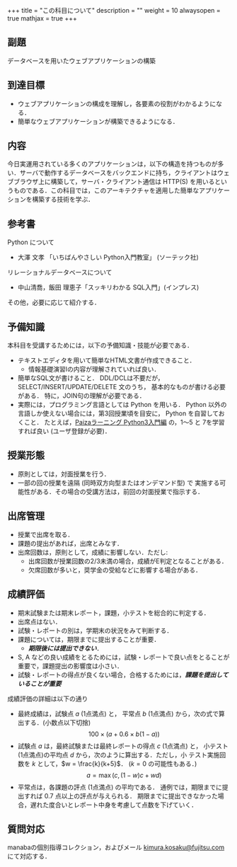 +++
title = "この科目について"
description = ""
weight = 10
alwaysopen = true
mathjax = true
+++

## 副題

データベースを用いたウェブアプリケーションの構築

## 到達目標

* ウェブアプリケーションの構成を理解し，各要素の役割がわかるようになる．
* 簡単なウェブアプリケーションが構築できるようになる．

## 内容

今日実運用されている多くのアプリケーションは，以下の構造を持つものが多い．サーバで動作するデータベースをバックエンドに持ち，クライアントはウェブブラウザ上に構築して，サーバ・クライアント通信は HTTP(S) を用いるというものである．この科目では，このアーキテクチャを適用した簡単なアプリケーションを構築する技術を学ぶ．

## 参考書

Python について

* 大澤 文孝 「いちばんやさしい Python入門教室」 (ソーテック社)

リレーショナルデータベースについて

* 中山清喬，飯田 理恵子「スッキリわかる SQL入門」(インプレス)

その他，必要に応じて紹介する．

## 予備知識

本科目を受講するためには，以下の予備知識・技能が必要である．

* テキストエディタを用いて簡単なHTML文書が作成できること．
  * 情報基礎演習Iの内容が理解されていれば良い．
* 簡単なSQL文が書けること．
  DDL/DCLは不要だが，SELECT/INSERT/UPDATE/DELETE 文のうち，
  基本的なものが書ける必要がある．
  特に，JOIN句の理解が必要である．
* 実際には，プログラミング言語としては Python を用いる．
  Python 以外の言語しか使えない場合には，第3回授業頃を目安に，
  Python を自習しておくこと．
  たとえば，[Paizaラーニング Python3入門編](https://paiza.jp/works/python3/primer) の，1～5 と 7を学習すれば良い (ユーザ登録が必要)．
    

## 授業形態

* 原則としては，対面授業を行う．
* 一部の回の授業を遠隔 (同時双方向型またはオンデマンド型) で
  実施する可能性がある．その場合の受講方法は，前回の対面授業で指示する．

## 出席管理

* 授業で出席を取る．
* 課題の提出があれば，出席とみなす．
* 出席回数は，原則として，成績に影響しない．ただし:
  * 出席回数が授業回数の2/3未満の場合，成績がE判定となることがある．
  * 欠席回数が多いと，奨学金の受給などに影響する場合がある．

## 成績評価

* 期末試験または期末レポート，課題，小テストを総合的に判定する．
* 出席点はない．
* 試験・レポートの別は，学期末の状況をみて判断する．
* 課題については，期限までに提出することが重要．
  * ___期限後には提出できない___．
* S, A などの良い成績をとるためには，試験・レポートで良い点をとることが重要で，課題提出の影響度は小さい．
* 試験・レポートの得点が良くない場合，合格するためには，___課題を提出していることが重要___

成績評価の詳細は以下の通り

* 最終成績は，試験点 $a$ (1点満点) と，
  平常点 $b$ (1点満点) から，次の式で算出する．(小数点以下切捨)
  $$ 100\times (a + 0.6\times b(1 - a))$$
* 試験点 $a$ は，最終試験または最終レポートの得点 $c$ (1点満点) と，
  小テスト(1点満点)の平均点 $d$ から，次のように算出する．ただし，小
  テスト実施回数を $k$ として，$w = \frac{k}{k+5}$．
  ($k=0$ の可能性もある．)
  $$ a = \max(c,  (1-w)c + wd) $$
* 平常点は，各課題の評点 (1点満点) の平均である．
  通例では，期限までに提出すれば 0.7 点以上の評点が与えられる．
  期限までに提出できなかった場合，遅れた度合いとレポート中身を考慮して点数を下げていく．

## 質問対応

manabaの個別指導コレクション，およびメール kimura.kosaku@fujitsu.com にて対応する．





